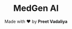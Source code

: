 <h1 align="center">
  MedGen AI
</h1>

<p align="center">
  Made with ❤️ by 
  <b>Preet Vadaliya</b>
</p>

